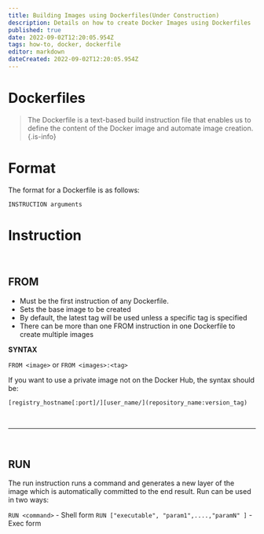 ```yaml
---
title: Building Images using Dockerfiles(Under Construction)
description: Details on how to create Docker Images using Dockerfiles
published: true
date: 2022-09-02T12:20:05.954Z
tags: how-to, docker, dockerfile
editor: markdown
dateCreated: 2022-09-02T12:20:05.954Z
---
```


# Dockerfiles

> The Dockerfile is a text-based build instruction file that enables us to define the content of the Docker image and automate image creation.
{.is-info}

# Format

The format for a Dockerfile is as follows:

`INSTRUCTION arguments`

# Instruction 

<br>

## FROM

- Must be the first instruction of any Dockerfile.
- Sets the base image to be created
- By default, the latest tag will be used unless a specific tag is specified
- There can be more than one FROM instruction in one Dockerfile to create multiple images

**SYNTAX**

`FROM <image>` or `FROM <images>:<tag>`

If you want to use a private image not on the Docker Hub, the syntax should be:

`[registry_hostname[:port]/][user_name/](repository_name:version_tag)`

<br>

---

<br>

## RUN

The run instruction runs a command and generates a new layer of the image which is automatically committed to the end result. Run can be used in two ways:

`RUN <command>` - Shell form
`RUN ["executable", "param1",....,"paramN" ]` - Exec form